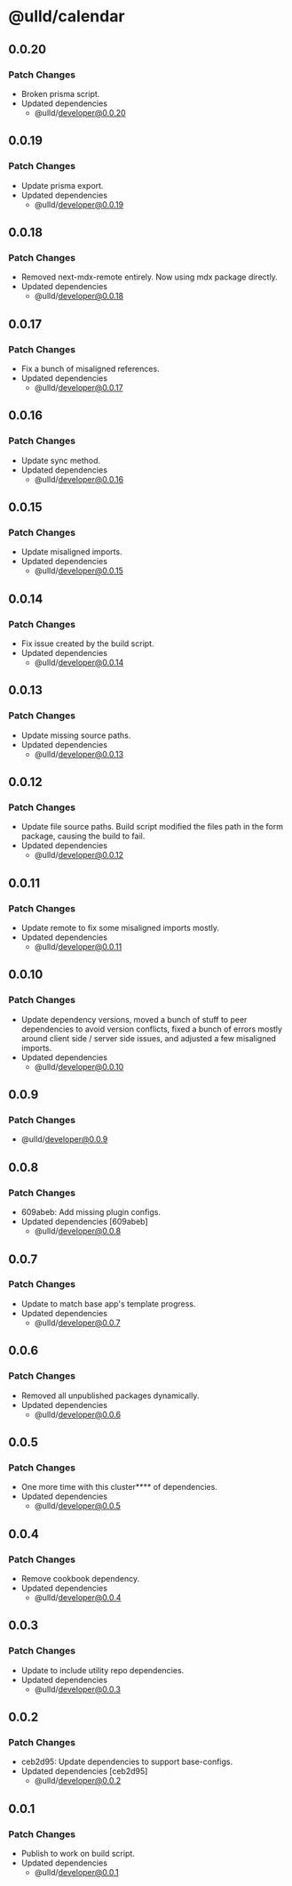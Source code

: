 # @ulld/calendar

## 0.0.20

### Patch Changes

- Broken prisma script.
- Updated dependencies
  - @ulld/developer@0.0.20

## 0.0.19

### Patch Changes

- Update prisma export.
- Updated dependencies
  - @ulld/developer@0.0.19

## 0.0.18

### Patch Changes

- Removed next-mdx-remote entirely. Now using mdx package directly.
- Updated dependencies
  - @ulld/developer@0.0.18

## 0.0.17

### Patch Changes

- Fix a bunch of misaligned references.
- Updated dependencies
  - @ulld/developer@0.0.17

## 0.0.16

### Patch Changes

- Update sync method.
- Updated dependencies
  - @ulld/developer@0.0.16

## 0.0.15

### Patch Changes

- Update misaligned imports.
- Updated dependencies
  - @ulld/developer@0.0.15

## 0.0.14

### Patch Changes

- Fix issue created by the build script.
- Updated dependencies
  - @ulld/developer@0.0.14

## 0.0.13

### Patch Changes

- Update missing source paths.
- Updated dependencies
  - @ulld/developer@0.0.13

## 0.0.12

### Patch Changes

- Update file source paths. Build script modified the files path in the form package, causing the build to fail.
- Updated dependencies
  - @ulld/developer@0.0.12

## 0.0.11

### Patch Changes

- Update remote to fix some misaligned imports mostly.
- Updated dependencies
  - @ulld/developer@0.0.11

## 0.0.10

### Patch Changes

- Update dependency versions, moved a bunch of stuff to peer dependencies to avoid version conflicts, fixed a bunch of errors mostly around client side / server side issues, and adjusted a few misaligned imports.
- Updated dependencies
  - @ulld/developer@0.0.10

## 0.0.9

### Patch Changes

- @ulld/developer@0.0.9

## 0.0.8

### Patch Changes

- 609abeb: Add missing plugin configs.
- Updated dependencies [609abeb]
  - @ulld/developer@0.0.8

## 0.0.7

### Patch Changes

- Update to match base app's template progress.
- Updated dependencies
  - @ulld/developer@0.0.7

## 0.0.6

### Patch Changes

- Removed all unpublished packages dynamically.
- Updated dependencies
  - @ulld/developer@0.0.6

## 0.0.5

### Patch Changes

- One more time with this cluster\*\*\*\* of dependencies.
- Updated dependencies
  - @ulld/developer@0.0.5

## 0.0.4

### Patch Changes

- Remove cookbook dependency.
- Updated dependencies
  - @ulld/developer@0.0.4

## 0.0.3

### Patch Changes

- Update to include utility repo dependencies.
- Updated dependencies
  - @ulld/developer@0.0.3

## 0.0.2

### Patch Changes

- ceb2d95: Update dependencies to support base-configs.
- Updated dependencies [ceb2d95]
  - @ulld/developer@0.0.2

## 0.0.1

### Patch Changes

- Publish to work on build script.
- Updated dependencies
  - @ulld/developer@0.0.1
